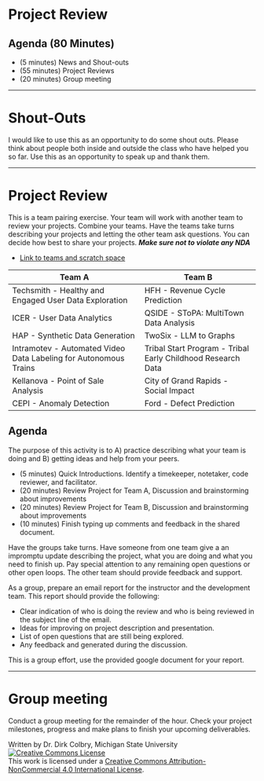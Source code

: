 # Project Review


## Agenda (80 Minutes)

- (5 minutes) News and Shout-outs
- (55 minutes) Project Reviews
- (20 minutes) Group meeting

---

# Shout-Outs

I would like to use this as an opportunity to do some shout outs.  Please think about people both inside and outside the class who have helped you so far.  Use this as an opportunity to speak up and thank them. 


---

# Project Review

This is a team pairing exercise.  Your team will work with another team to review your projects. Combine your teams.  Have the teams take turns describing your projects and letting the other team ask questions. You can decide how best to share your projects.  **_Make sure not to violate any NDA_**

* [Link to teams and scratch space](https://docs.google.com/document/d/1Ig-Ylm9M1R53aBoTvPaarFxCxcs_WXWdHeim1I6yXxM/edit)


| Team A | Team B |
|-----------|------------|
| Techsmith - Healthy and Engaged User Data Exploration  | HFH - Revenue Cycle Prediction | 
| ICER - User Data Analytics  | QSIDE - SToPA: MultiTown Data Analysis | 
| HAP - Synthetic Data Generation  | TwoSix - LLM to Graphs | 
| Intramotev - Automated Video Data Labeling for Autonomous Trains  | Tribal Start Program - Tribal Early Childhood Research Data | 
| Kellanova - Point of Sale Analysis  | City of Grand Rapids - Social Impact | 
| CEPI - Anomaly Detection  | Ford - Defect Prediction | 

## Agenda

The purpose of this activity is to A) practice describing what your team is doing and B) getting ideas and help from your peers. 

- (5 minutes) Quick Introductions. Identify a timekeeper, notetaker, code reviewer, and facilitator.
- (20 minutes) Review Project for Team A, Discussion and brainstorming about improvements 
- (20 minutes) Review Project for Team B, Discussion and brainstorming about improvements 
- (10 minutes) Finish typing up comments and feedback in the shared document.

Have the groups take turns.  Have someone from one team give a an impromptu update describing the project, what you are doing and what you need to finish up.  Pay special attention to any remaining open questions or other open loops.  The other team should provide feedback and support. 

As a group, prepare an email report for the instructor and the development team. This report should provide the following:

- Clear indication of who is doing the review and who is being reviewed in the subject line of the email. 
- Ideas for improving on project description and presentation.
- List of open questions that are still being explored.
- Any feedback and generated during the discussion. 

This is a group effort, use the provided google document for your report.  

---

# Group meeting

Conduct a group meeting for the remainder of the hour.  Check your project milestones, progress and make plans to finish your upcoming deliverables. 

Written by Dr. Dirk Colbry, Michigan State University
<a rel="license" href="http://creativecommons.org/licenses/by-nc/4.0/"><img alt="Creative Commons License" style="border-width:0" src="https://i.creativecommons.org/l/by-nc/4.0/88x31.png" /></a><br />This work is licensed under a <a rel="license" href="http://creativecommons.org/licenses/by-nc/4.0/">Creative Commons Attribution-NonCommercial 4.0 International License</a>.
